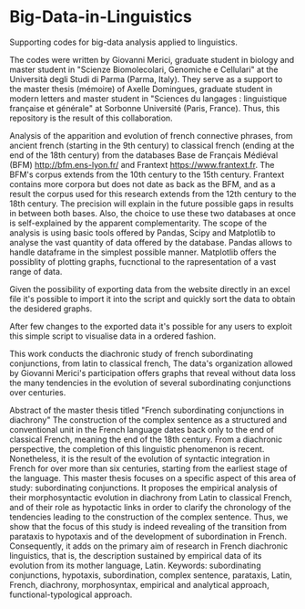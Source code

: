 # Big-Data-in-Linguistics
Supporting codes for big-data analysis applied to linguistics.

The codes were written by Giovanni Merici, graduate student in biology and master student in "Scienze Biomolecolari, Genomiche e Cellulari" at the Università degli Studi di Parma (Parma, Italy). They serve as a support to the master thesis (mémoire) of Axelle Domingues, graduate student in modern letters and master student in "Sciences du langages : linguistique française et générale" at Sorbonne Université (Paris, France). Thus, this repository is the result of this collaboration.

Analysis of the apparition and evolution of french connective phrases, from ancient french (starting in the 9th century) to classical french (ending at the end of the 18th century) from the databases Base de Français Médiéval (BFM) http://bfm.ens-lyon.fr/ and Frantext https://www.frantext.fr. The BFM's corpus extends from the 10th century to the 15th century. Frantext contains more corpora but does not date as back as the BFM, and as a result the corpus used for this research extends from the 12th century to the 18th century. The precision will explain in the future possible gaps in results in between both bases. Also, the choice to use these two databases at once is self-explained by the apparent complementarity. The scope of the analysis is using basic tools offered by Pandas, Scipy and Matplotlib to analyse the vast quantity of data offered by the database. 
Pandas allows to handle dataframe in the simplest possible manner.
Matplotlib offers the possiblity of plotting graphs, fucnctional to the rapresentation of a vast range of data. 

Given the possibility of exporting data from the website directly in an excel file it's possible to import it into the script and quickly sort the data to obtain the desidered graphs. 

After few changes to the exported data it's possible for any users to exploit this simple script to visualise data in a ordered fashion.

 This work conducts the diachronic study of french subordinating conjunctions, from latin to classical french,
The data's organization allowed by Giovanni Merici's participation offers graphs that reveal without data loss the many tendencies in the evolution of several subordinating conjunctions over centuries. 

Abstract of the master thesis titled "French subordinating conjunctions in diachrony" 
The construction of the complex sentence as a structured and conventional unit in the French language dates back only to the end of classical French, meaning the end of the 18th century. From a diachronic perspective, the completion of this linguistic phenomenon is recent. Nonetheless, it is the result of the evolution of syntactic integration in French for over more than six centuries, starting from the earliest stage of the language. This master thesis focuses on a specific aspect of this area of study: subordinating conjunctions. It proposes the empirical analysis of their morphosyntactic evolution in diachrony from Latin to classical French, and of their role as hypotactic links in order to clarify the chronology of the tendencies leading to the construction of the complex sentence. Thus, we show that the focus of this study is indeed revealing of the transition from parataxis to hypotaxis and of the development of subordination in French. Consequently, it adds on the primary aim of research in French diachronic linguistics, that is, the description sustained by empirical data of its evolution from its mother language, Latin.
Keywords: subordinating conjunctions, hypotaxis, subordination, complex sentence, parataxis, Latin, French, diachrony, morphosyntax, empirical and analytical approach, functional-typological approach.
